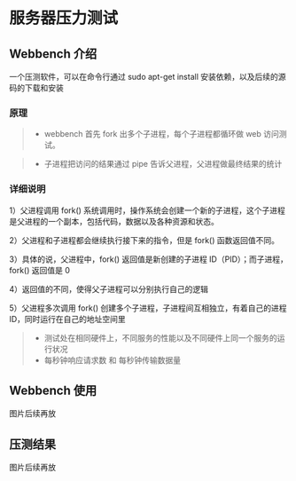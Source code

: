 <!-- 喳喳辉做项目 -->
# 服务器压力测试
## Webbench 介绍
一个压测软件，可以在命令行通过 sudo apt-get install 安装依赖，以及后续的源码的下载和安装

### 原理

>* webbench 首先 fork 出多个子进程，每个子进程都循环做 web 访问测试。

>* 子进程把访问的结果通过 pipe 告诉父进程，父进程做最终结果的统计

### 详细说明

1）父进程调用 fork() 系统调用时，操作系统会创建一个新的子进程，这个子进程是父进程的一个副本，包括代码，数据以及各种资源和状态。

2）父进程和子进程都会继续执行接下来的指令，但是 fork() 函数返回值不同。

3）具体的说，父进程中，fork() 返回值是新创建的子进程 ID（PID）；而子进程，fork() 返回值是 0

4）返回值的不同，使得父子进程可以分别执行自己的逻辑

5）父进程多次调用 fork() 创建多个子进程，子进程间互相独立，有着自己的进程 ID，同时运行在自己的地址空间里

>* 测试处在相同硬件上，不同服务的性能以及不同硬件上同一个服务的运行状况
>* 每秒钟响应请求数 和 每秒钟传输数据量



## Webbench 使用
图片后续再放

## 压测结果
图片后续再放